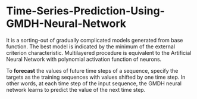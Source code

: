 # Time-Series-Prediction-Using-GMDH-Neural-Network
It is a sorting-out of gradually complicated models generated from base function. The best model is indicated by the minimum of the external criterion characteristic. Multilayered procedure is equivalent to the Artificial Neural Network with polynomial activation function of neurons.

To **forecast** the values of future time steps of a sequence, specify the targets as the training sequences with values shifted by one time step. In other words, at each time step of the input sequence, the GMDH neural network learns to predict the value of the next time step.
